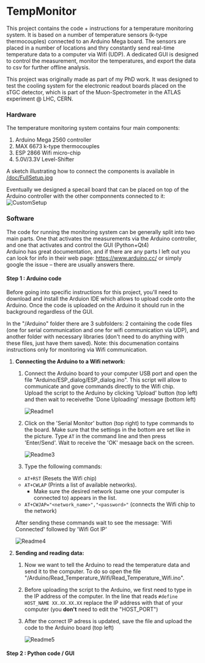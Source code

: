# TempMonitor

This project contains the code + instructions for a temperature monitoring system. It is based on a number of temperature sensors (k-type thermocouples) connected to an Arduino Mega board. The sensors are placed in a number of locations and thry constantly send real-time temperature data to a computer via Wifi (UDP). A dedicated GUI is designed to control the measurement, monitor the temperatures, and export the data to csv for further offline analysis.

This project was originally made as part of my PhD work. It was designed to test the cooling system for the electronic readout boards placed on the sTGC detector, which is part of the Muon-Spectrometer in the ATLAS experiment @ LHC, CERN.  

### Hardware

The temperature monitoring system contains four main components:
1. Arduino Mega 2560 controller
1. MAX 6673 k-type thermocouples
1. ESP 2866 Wifi micro-chip
1. 5.0V/3.3V Level-Shifter

A sketch illustrating how to connect the components is available in [/doc/FullSetup.jpg](https://github.com/gkoren/TempMonitor/blob/master/doc/FullSetup.jpg)

Eventually we designed a specail board that can be placed on top of the Arduino controller with the other componnents connected to it:  
    ![CustomSetup](/doc/CustomSetup.png)
    
### Software

The code for running the monitoring system can be generally split into two main parts. One that activates the measurements via the Arduino controller, and one that activates and control the GUI (Python+Qt4)  
Arduino has great documentation, and if there are any parts I left out you can look for info in their web page: https://www.arduino.cc/ or simply google the issue – there are usually answers there.

#### Step 1 : Arduino code

Before going into specific instructions for this project, you'll need to download and install the Arduion IDE which allows to upload code onto the Arduino. Once the code is uploaded on the Arduino it should run in the background regardless of the GUI.

In the "/Arduino" folder there are 3 subfolders: 2 containing the code files (one for serial communication and one for wifi communication via UDP),
and another folder with necessary libraries (don't need to do anything with these files, just have them saved). Note: this documenation contains instructions only for monitoring via Wifi communication.

1. **Connecting the Arduino to a Wifi network:**
    1. Connect the Arduino board to your computer USB port and open the file "Arduino/ESP_dialog/ESP_dialog.ino". This script will allow to communicate and gove commands directly to the Wifi chip.  
    Upload the script to the Arduino by clicking 'Upload' button (top left) and then wait to receivethe 'Done Uploading' message (bottom left)    
              
        ![Readme1](/doc/images/Readme/1.png)  
        
          
    1. Click on the 'Serial Monitor' button (top right) to type commands to the board. Make sure that the settings in the bottom are set like in the picture. Type `AT` in the command line and then press 'Enter/Send'. Wait to receive the 'OK' mesaage back on the screen.  
          
        ![Readme3](/doc/images/Readme/3.png)  
    
    1. Type the following commands:
    * `AT+RST` (Resets the Wifi chip)
    * `AT+CWLAP` (Prints a list of available networks). 
        * Make sure the desired network (same one your computer is connected to) appears in the list.
    * `AT+CWJAP="<network_name>","<password>"` (connects the Wifi chip to the network)
    
    After sending these commands wait to see the message: 'Wifi Connected' followed by 'Wifi Got IP'
                
    ![Readme4](/doc/images/Readme/4.png)  
    
1. **Sending and reading data:**
    1. Now we want to tell the Arduino to read the temperature data and send it to the computer. To do so open the file "/Arduino/Read_Temperature_Wifi/Read_Temperature_Wifi.ino".
    1. Before uploading the script to the Arduino, we first need to type in the IP address of the computer. In the line that reads `#define HOST_NAME XX.XX.XX.XX` replace the IP address with that of your computer (you **don't** need to edit the "HOST_PORT")
    1. After the correct IP adress is updated, save the file and upload the code to the Arduino board (top left)  
          
        ![Readme5](/doc/images/Readme/5.png)  
        
#### Step 2 : Python code / GUI
       
        

